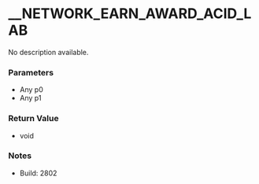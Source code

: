 # __NETWORK_EARN_AWARD_ACID_LAB

No description available.

### Parameters
* Any p0
* Any p1

### Return Value
* void

### Notes
* Build: 2802

